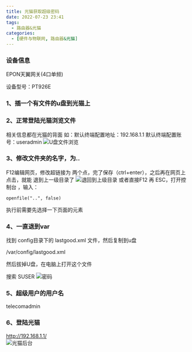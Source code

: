 ```yaml
---
title: 光猫获取超级密码
date: 2022-07-23 23:41
tags: 
  - 路由器&光猫
categories:
  - [硬件与物联网, 路由器&光猫]
---
```


### 设备信息
EPON天翼网关(4口单频)

设备型号：PT926E

### 1、插一个有文件的u盘到光猫上

### 2、正常登陆光猫浏览文件
相关信息都在光猫的背面
如：默认终端配置地址：192.168.1.1
       默认终端配置账号：useradmin
![U盘文件浏览](https://upload-images.jianshu.io/upload_images/2043910-dc5d5244c0def5d2.png?imageMogr2/auto-orient/strip%7CimageView2/2/w/1240)

### 3、修改文件夹的名字，为..
F12编辑网页，修改超链接为 两个点，完了保存（ctrl+enter），之后再在网页上点击，就能 退到上一级目录了
![退回到上级目录](https://upload-images.jianshu.io/upload_images/2043910-61f31c5f5f38b142.png?imageMogr2/auto-orient/strip%7CimageView2/2/w/1240)
或者直接F12 再 ESC，打开控制台 ，输入：
```
openfile("..", false)
```
执行前需要先选择一下页面的元素


### 4、一直退到var
找到 config目录下的 lastgood.xml 文件，然后复制到u盘

/var/config/lastgood.xml

然后拔掉U盘，在电脑上打开这个文件

搜索 SUSER
![密码](https://upload-images.jianshu.io/upload_images/2043910-7f141243906c7653.png?imageMogr2/auto-orient/strip%7CimageView2/2/w/1240)

### 5、超级用户的用户名
telecomadmin

### 6、登陆光猫
http://192.168.1.1/  
![光猫后台](https://upload-images.jianshu.io/upload_images/2043910-33b2ccac50f24359.png?imageMogr2/auto-orient/strip%7CimageView2/2/w/1240)
